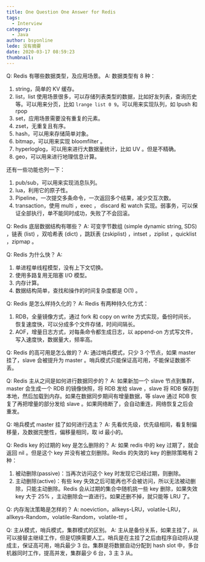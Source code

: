 ```yaml
---
title: One Question One Answer for Redis
tags:
  - Interview
category:
  - Java
author: bsyonline
lede: 没有摘要
date: 2020-03-17 08:59:23
thumbnail:
---
```


Q: Redis 有哪些数据类型，及应用场景。
A: 数据类型有 8 种：
1. string，简单的 KV 缓存。
2. list，list 使用场景很多，可以存储列表类型的数据，比如好友列表，查询历史等。可以用来分页，比如 ```lrange list 0 9```。可以用来实现队列，如 lpush 和 rpop
3. set，应用场景需要没有重复的元素。
4. zset，无重复且有序。
5. hash，可以用来存储简单对象。
6. bitmap，可以用来实现 bloomfilter 。
7. hyperloglog，可以用来进行大数据量统计，比如 UV 。但是不精确。
8. geo，可以用来进行地理信息计算。

还有一些功能也列一下：
1. pub/sub，可以用来实现消息队列。
2. lua，利用它的原子性。
3. Pipeline，一次提交多条命令，一次返回多个结果，减少交互次数。
4. transaction，使用 multi ，exec ， discard 和 watch 实现。弱事务，可以保证全部执行，单不能同时成功，失败了不会回滚。

Q: Redis 底层数据结构有哪些？
A: 可变字节数组 (simple dynamic string, SDS) ，链表 (list) ，双哈希表 (dict) ，跳跃表 (zskiplist) ，intset ，ziplist ，quicklist ，zipmap 。


Q: Redis 为什么快？
A:  
1. 单进程单线程模型，没有上下文切换。
2. 使用多路复用无阻塞 I/O 模型。
3. 内存计算。
4. 数据结构简单，查找和操作的时间复杂度都是 O(1) 。

Q: Redis 是怎么样持久化的？
A: Redis 有两种持久化方式：
1. RDB，全量镜像方式，通过 fork 和 copy on write 方式实现，备份时间长，恢复速度快，可以分成多个文件存储，时间间隔长。
2. AOF，增量日志方式，对每条命令都生成日志，以 append-on 方式写文件，写入速度快，数据量大，频率高。


Q: Redis 的高可用是怎么做的？
A: 通过哨兵模式，只少 3 个节点，如果 master 挂了，slave 会被提升为 master 。哨兵模式只能保证高可用，不能保证数据不丢。



Q: Redis 主从之间是如何进行数据同步的？
A: 如果新加一个 slave 节点到集群，master 会生成一个 RDB 的镜像快照，将 RDB 发给 slave ，slave 将 RDB 保存到本地，然后加载到内存。如果在数据同步期间有增量数据，等 slave 通过 RDB 恢复了再把增量的部分发给 slave 。如果网络断了，会自动重连，网络恢复之后会重发。


Q: 哨兵模式 master 挂了如何进行选主？
A: 先看优先级，优先级相同，看复制偏移量，及数据完整性，偏移量相同，取 id 最小的。


Q: Redis key 的过期的 key 是怎么删除的？
A: 如果 redis 中的 key 过期了，就会返回 nil 。但是这个 key 并没有被立刻删除。Redis 的失效的 key 的删除策略有 2 种：
1. 被动删除(passive)：当再次访问这个 key 时发现它已经过期，则删除。
2. 主动删除(active)：有些 key 失效之后可能再也不会被访问，所以无法被动删除，只能主动删除。Redis 会从过期的集合中随机挑一些 key 删除，如果失效 key 大于 25% ，主动删除会一直进行。如果还删不掉，就只能等 LRU 了。
 


Q: 内存淘汰策略是怎样的？
A: noeviction，allkeys-LRU，volatile-LRU，allkeys-Random，volatile-Random，volatile-ttl 。


Q: 主从模式，哨兵模式，集群模式的区别。
A: 主从是备份关系，如果主挂了，从可以接替主继续工作，但是切换需要人工。哨兵是在主挂了之后由程序自动将从提成主，保证高可用，哨兵最少 3 台。集群是将数据自动分配到 hash slot 中，多台机器同时工作，提高并发，集群最少 6 台，3 主 3 从。

